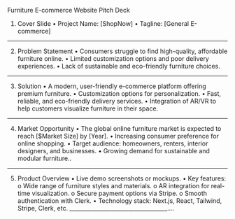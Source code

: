 Furniture E-commerce Website Pitch Deck
1. Cover Slide
•	Project Name: [ShopNow]
•	Tagline: [General E-commerce]
________________________________________
2. Problem Statement
•	Consumers struggle to find high-quality, affordable furniture online.
•	Limited customization options and poor delivery experiences.
•	Lack of sustainable and eco-friendly furniture choices.
________________________________________
3. Solution
•	A modern, user-friendly e-commerce platform offering premium furniture.
•	Customization options for personalization.
•	Fast, reliable, and eco-friendly delivery services.
•	Integration of AR/VR to help customers visualize furniture in their space.
________________________________________
4. Market Opportunity
•	The global online furniture market is expected to reach [$Market Size] by [Year].
•	Increasing consumer preference for online shopping.
•	Target audience: homeowners, renters, interior designers, and businesses.
•	Growing demand for sustainable and modular furniture..
________________________________________
5. Product Overview
•	Live demo screenshots or mockups.
•	Key features: 
o	Wide range of furniture styles and materials.
o	AR integration for real-time visualization.
o	Secure payment options via Stripe.
o	Smooth authentication with Clerk.
•	Technology stack: Next.js, React, Tailwind, Stripe, Clerk, etc.
___________________________________....
